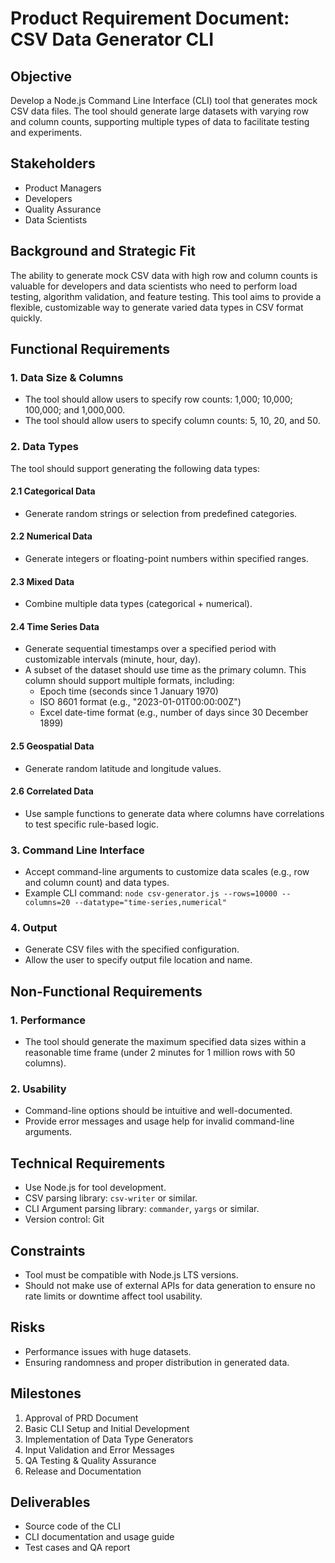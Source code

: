 # Product Requirement Document: CSV Data Generator CLI

## Objective

Develop a Node.js Command Line Interface (CLI) tool that generates mock CSV data files. The tool should generate large datasets with varying row and column counts, supporting multiple types of data to facilitate testing and experiments.

## Stakeholders

- Product Managers
- Developers
- Quality Assurance
- Data Scientists

## Background and Strategic Fit

The ability to generate mock CSV data with high row and column counts is valuable for developers and data scientists who need to perform load testing, algorithm validation, and feature testing. This tool aims to provide a flexible, customizable way to generate varied data types in CSV format quickly.

## Functional Requirements

### 1. Data Size & Columns

- The tool should allow users to specify row counts: 1,000; 10,000; 100,000; and 1,000,000.
- The tool should allow users to specify column counts: 5, 10, 20, and 50.

### 2. Data Types

The tool should support generating the following data types:

#### 2.1 Categorical Data

- Generate random strings or selection from predefined categories.

#### 2.2 Numerical Data

- Generate integers or floating-point numbers within specified ranges.

#### 2.3 Mixed Data

- Combine multiple data types (categorical + numerical).

#### 2.4 Time Series Data

- Generate sequential timestamps over a specified period with customizable intervals (minute, hour, day).
- A subset of the dataset should use time as the primary column. This column should support multiple formats, including:
  - Epoch time (seconds since 1 January 1970)
  - ISO 8601 format (e.g., "2023-01-01T00:00:00Z")
  - Excel date-time format (e.g., number of days since 30 December 1899)

#### 2.5 Geospatial Data

- Generate random latitude and longitude values.

#### 2.6 Correlated Data

- Use sample functions to generate data where columns have correlations to test specific rule-based logic.

### 3. Command Line Interface

- Accept command-line arguments to customize data scales (e.g., row and column count) and data types.
- Example CLI command: `node csv-generator.js --rows=10000 --columns=20 --datatype="time-series,numerical"`

### 4. Output

- Generate CSV files with the specified configuration.
- Allow the user to specify output file location and name.

## Non-Functional Requirements

### 1. Performance

- The tool should generate the maximum specified data sizes within a reasonable time frame (under 2 minutes for 1 million rows with 50 columns).

### 2. Usability

- Command-line options should be intuitive and well-documented.
- Provide error messages and usage help for invalid command-line arguments.

## Technical Requirements

- Use Node.js for tool development.
- CSV parsing library: `csv-writer` or similar.
- CLI Argument parsing library: `commander`, `yargs` or similar.
- Version control: Git

## Constraints

- Tool must be compatible with Node.js LTS versions.
- Should not make use of external APIs for data generation to ensure no rate limits or downtime affect tool usability.

## Risks

- Performance issues with huge datasets.
- Ensuring randomness and proper distribution in generated data.

## Milestones

1. Approval of PRD Document
2. Basic CLI Setup and Initial Development
3. Implementation of Data Type Generators
4. Input Validation and Error Messages
5. QA Testing & Quality Assurance
6. Release and Documentation

## Deliverables

- Source code of the CLI
- CLI documentation and usage guide
- Test cases and QA report
